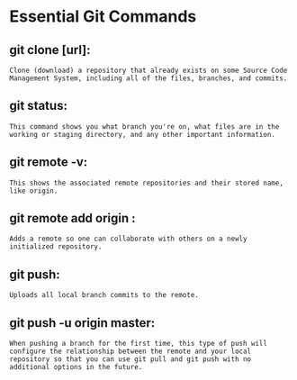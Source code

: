 # Essential Git Commands
## git clone [url]: 
    Clone (download) a repository that already exists on some Source Code Management System, including all of the files, branches, and commits.
## git status: 
    This command shows you what branch you're on, what files are in the working or staging directory, and any other important information.
## git remote -v: 
    This shows the associated remote repositories and their stored name, like origin.
## git remote add origin <url>: 
    Adds a remote so one can collaborate with others on a newly initialized repository.
## git push: 
    Uploads all local branch commits to the remote.
## git push -u origin master: 
    When pushing a branch for the first time, this type of push will configure the relationship between the remote and your local repository so that you can use git pull and git push with no additional options in the future.